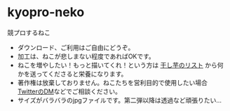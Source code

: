 # kyopro-neko
競プロするねこ

- ダウンロード、ご利用はご自由にどうぞ。
- 加工は、ねこが悲しまない程度であればOKです。
- ねこを増やしたい！もっと描いてくれ！という方は <a href="https://www.amazon.co.jp/hz/wishlist/ls/3NA4OPMTZO4LY?ref_=wl_share">干し芋のリスト</a> から何かを送ってくださると栄養になります。
- 著作権は放棄しておりません。ねこたちを営利目的で使用したい場合 <a href="https://twitter.com/burioden">TwitterのDM</a>などでご相談ください。
- サイズがバラバラのjpgファイルです。第二弾以降は透過など頑張りたい…